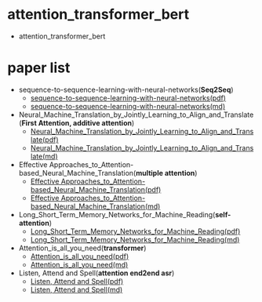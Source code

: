 # attention_transformer_bert
- attention_transformer_bert

# paper list
- sequence-to-sequence-learning-with-neural-networks(**Seq2Seq**)
    - [sequence-to-sequence-learning-with-neural-networks(pdf)][11]
    - [sequence-to-sequence-learning-with-neural-networks(md)][12]
- Neural_Machine_Translation_by_Jointly_Learning_to_Align_and_Translate(**First Attention, additive attention**)
    - [Neural_Machine_Translation_by_Jointly_Learning_to_Align_and_Translate(pdf)][3]
    - [Neural_Machine_Translation_by_Jointly_Learning_to_Align_and_Translate(md)][4]
- Effective Approaches_to_Attention-based_Neural_Machine_Translation(**multiple attention**)
    - [Effective Approaches_to_Attention-based_Neural_Machine_Translation(pdf)][5]
    - [Effective Approaches_to_Attention-based_Neural_Machine_Translation(md)][6]
- Long_Short_Term_Memory_Networks_for_Machine_Reading(**self-attention**)
    - [Long_Short_Term_Memory_Networks_for_Machine_Reading(pdf)][7]
    - [Long_Short_Term_Memory_Networks_for_Machine_Reading(md)][8]
- Attention_is_all_you_need(**transformer**)
    - [Attention_is_all_you_need(pdf)][9]
    - [Attention_is_all_you_need(md)][10]
- Listen, Attend and Spell(**attention end2end asr**)
    - [Listen, Attend and Spell(pdf)][1]
    - [Listen, Attend and Spell(md)][2]

[1]:pdf/Listen_attend_spell.pdf
[2]:md/Listen_attend_spell.md
[3]:pdf/Neural_Machine_Translation_by_Jointly_Learning_to_Align_and_Translate.pdf
[4]:md/Neural_Machine_Translation_by_Jointly_Learning_to_Align_and_Translate.md
[5]:pdf/Effective_Approaches_to_Attention-based_Neural_Machine_Tr.pdf
[6]:md/Effective_Approaches_to_Attention-based_Neural_Machine_Tr.md
[7]:pdf/Long_Short_Term_Memory_Networks_for_Machine_Reading.pdf
[8]:md/Long_Short_Term_Memory_Networks_for_Machine_Reading.md
[9]:pdf/Attention_is_all_you_need.pdf
[10]:md/Attention_is_all_you_need.md
[11]:pdf/sequence-to-sequence-learning-with-neural-networks.pdf
[12]:md/sequence-to-sequence-learning-with-neural-networks.md